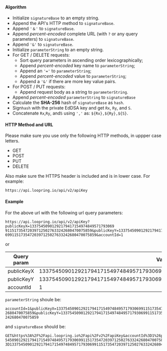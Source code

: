 #### Algorithm

- Initialize `signatureBase` to an empty string.
- Append the API's  HTTP method to `signatureBase`.
- Append `'＆'` to `signatureBase`.
- Append *percent-encoded* complete URL (with `?` or any query parameters) to `signatureBase`.
- Append `'&'` to `signatureBase`.
- Initialize `parameterString` to an empty string.
- For GET / DELETE requests:
    * Sort query parameters in ascending order lexicographically;
    * Append *percent-encoded* key name to `parameterString`;
    * Append an `'='` to `parameterString`;
    * Append *percent-encoded* value to `parameterString`;
    * Append a `'&'` if there are more key value pairs.
- For POST / PUT requests:
    - Append request body as a string to `parameterString`.
- Append *percent-encoded* `parameterString` to `signatureBase`
- Calculate the **SHA-256** hash of `signatureBase` as `hash`.
- Sign`hash` with the private EdDSA key and get `Rx`, `Ry`, and `S`.
- Concatenate `Rx`,`Ry`, and`S` using `','` as: `${Rx},${Ry},${S}`.

#### HTTP Method and URL

Please make sure you use only the following HTTP methods, in uppper case letters.
- GET
- POST
- PUT
- DELETE

Also make sure the HTTPS header is included and is in lower case. For example:

```
https://api.loopring.io/api/v2/apiKey
```

#### Example
For the above url with the following url query parameters:

```
https://api.loopring.io/api/v2/apiKey?publicKeyX=13375450901292179417154974849571793069
911517354720397125027633242680470075859&publicKeyY=133754509012921794171549748495717930
69911517354720397125027633242680470075859&accountId=1
```

or

|  Query param   | Value  |
|  ----  | ----  |
| publicKeyX  | 13375450901292179417154974849571793069911517354720397125027633242680470075859 |
| publicKeyY  | 13375450901292179417154974849571793069911517354720397125027633242680470075859 |
| accountId  | 1 |

`parameterString` shoule be:
```
accountId=1&publicKeyX=1337545090129217941715497484957179306991151735472039712502763324
2680470075859&publicKeyY=13375450901292179417154974849571793069911517354720397125027633
242680470075859
```

and `signatureBase` should be:
```
GET&https%3A%2F%2Fapi.loopring.io%2Fapi%2Fv2%2FapiKey&accountId%3D1%26publicKeyX%3D1337
5450901292179417154974849571793069911517354720397125027633242680470075859%26publicKeyY%
3D13375450901292179417154974849571793069911517354720397125027633242680470075859
```
